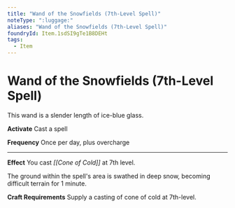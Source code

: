 ```yaml
---
title: "Wand of the Snowfields (7th-Level Spell)"
noteType: ":luggage:"
aliases: "Wand of the Snowfields (7th-Level Spell)"
foundryId: Item.1sdSI9gTe1B8DEHt
tags:
  - Item
---
```


# Wand of the Snowfields (7th-Level Spell)

This wand is a slender length of ice-blue glass.

**Activate** Cast a spell

**Frequency** Once per day, plus overcharge

* * *

**Effect** You cast _[[Cone of Cold]]_ at 7th level.

The ground within the spell's area is swathed in deep snow, becoming difficult terrain for 1 minute.

**Craft Requirements** Supply a casting of cone of cold at 7th-level.
